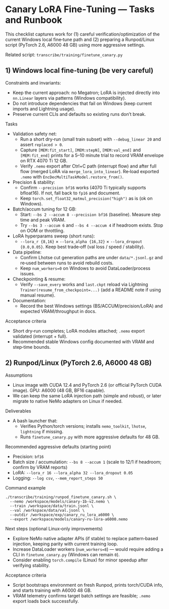 # Canary LoRA Fine‑Tuning — Tasks and Runbook

This checklist captures work for (1) careful verification/optimization of the current Windows local fine‑tune path and (2) preparing a Runpod/Linux script (PyTorch 2.6, A6000 48 GB) using more aggressive settings.

Related script: `transcribe/training/finetune_canary.py`

## 1) Windows local fine‑tuning (be very careful)

Constraints and invariants:
- Keep the current approach: no Megatron; LoRA is injected directly into `nn.Linear` layers via patterns (Windows compatibility).
- Do not introduce dependencies that fail on Windows (keep current imports and Lightning usage).
- Preserve current CLIs and defaults so existing runs don’t break.

Tasks
- Validation safety net:
  - Run a short dry‑run (small train subset) with `--debug_linear 20` and assert `replaced > 0`.
  - Capture `[MEM:fit_start]`, `[MEM:stepN]`, `[MEM:val_end]` and `[MEM:fit_end]` prints for a 5–10 minute trial to record VRAM envelope on RTX 4070 Ti 12 GB.
  - Verify `.nemo` export after Ctrl+C path (interrupt flow) and after full flow (merged LoRA via `merge_lora_into_linear`). Re‑load exported `.nemo` with `EncDecMultiTaskModel.restore_from()`.
- Precision & stability:
  - Confirm `--precision bf16` works (4070 Ti typically supports bfloat16). If not, fall back to `fp16` and document.
  - Keep `torch.set_float32_matmul_precision("high")` as is (ok on Windows).
- Batch/accum tuning for 12 GB:
  - Start: `--bs 2 --accum 8 --precision bf16` (baseline). Measure step time and peak VRAM.
  - Try `--bs 3 --accum 6` and `--bs 4 --accum 4` if headroom exists. Stop on OOM or throttling.
- LoRA hyperparams sweep (short runs):
  - `--lora_r {8,16}` × `--lora_alpha {16,32}` × `--lora_dropout {0.0,0.05}`. Keep best trade‑off (val loss / speed / stability).
- Data pipeline:
  - Confirm Lhotse cut generation paths are under `data/*.jsonl.gz` and re‑used between runs to avoid rebuild costs.
  - Keep `num_workers=0` on Windows to avoid DataLoader/process issues.
- Checkpointing & resume:
  - Verify `--save_every` works and `last.ckpt` reload via Lightning `Trainer(resume_from_checkpoint=...)` (add a README note if using manual resume).
- Documentation:
  - Record the best Windows settings (BS/ACCUM/precision/LoRA) and expected VRAM/throughput in docs.

Acceptance criteria
- Short dry‑run completes; LoRA modules attached; `.nemo` export validated (interrupt + full).
- Recommended stable Windows config documented with VRAM and step‑time bounds.

## 2) Runpod/Linux (PyTorch 2.6, A6000 48 GB)

Assumptions
- Linux image with CUDA 12.4 and PyTorch 2.6 (or official PyTorch CUDA image). GPU: A6000 (48 GB, BF16 capable).
- We can keep the same LoRA injection path (simple and robust), or later migrate to native NeMo adapters on Linux if needed.

Deliverables
- A bash launcher that:
  - Verifies Python/torch versions; installs `nemo_toolkit`, `lhotse`, `lightning` if missing.
  - Runs `finetune_canary.py` with more aggressive defaults for 48 GB.

Recommended aggressive defaults (starting point)
- Precision: `bf16`
- Batch size / accumulation: `--bs 8 --accum 1` (scale to 12/1 if headroom; confirm by VRAM reports)
- LoRA: `--lora_r 16 --lora_alpha 32 --lora_dropout 0.05`
- Logging: `--log csv`, `--mem_report_steps 50`

Command example
```
./transcribe/training/runpod_finetune_canary.sh \
  --nemo /workspace/models/canary-1b-v2.nemo \
  --train /workspace/data/train.jsonl \
  --val /workspace/data/val.jsonl \
  --outdir /workspace/exp/canary_ru_lora_a6000 \
  --export /workspace/models/canary-ru-lora-a6000.nemo
```

Next steps (optional Linux‑only improvements)
- Explore NeMo native adapter APIs (if stable) to replace pattern‑based injection, keeping parity with current training loop.
- Increase DataLoader workers (`num_workers=8`) — would require adding a CLI in `finetune_canary.py` (Windows can remain `0`).
- Consider enabling `torch.compile` (Linux) for minor speedup after verifying stability.

Acceptance criteria
- Script bootstraps environment on fresh Runpod, prints torch/CUDA info, and starts training with A6000 48 GB.
- VRAM telemetry confirms target batch settings are feasible; `.nemo` export loads back successfully.
